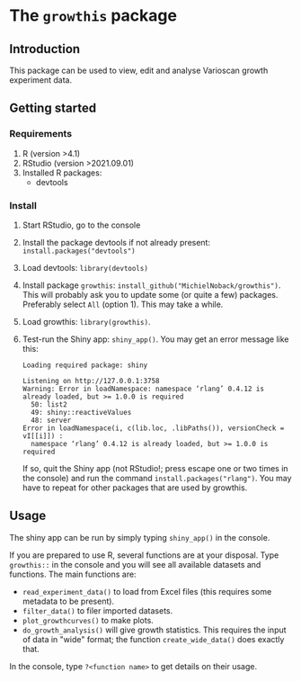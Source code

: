 # The `growthis` package


## Introduction

This package can be used to view, edit and analyse Varioscan growth experiment data.


## Getting started

### Requirements

1. R (version >4.1)
2. RStudio (version >2021.09.01)
3. Installed R packages:
    - devtools


### Install

1. Start RStudio, go to the console
2. Install the package devtools if not already present: `install.packages("devtools")`
3. Load devtools: `library(devtools)`
4. Install package `growthis`: `install_github("MichielNoback/growthis")`. This will probably ask you to update some (or quite a few) packages. 
   Preferably select `All` (option 1). This may take a while.
5. Load growthis: `library(growthis)`.
6. Test-run the Shiny app: `shiny_app()`.
   You may get an error message like this:
   
    ```
    Loading required package: shiny
    
    Listening on http://127.0.0.1:3758
    Warning: Error in loadNamespace: namespace ‘rlang’ 0.4.12 is already loaded, but >= 1.0.0 is required
      50: list2
      49: shiny::reactiveValues
      48: server
    Error in loadNamespace(i, c(lib.loc, .libPaths()), versionCheck = vI[[i]]) : 
      namespace ‘rlang’ 0.4.12 is already loaded, but >= 1.0.0 is required
    ```
   If so, quit the Shiny app (not RStudio!; press escape one or two times in the console) and run the command `install.packages("rlang")`.
   You may have to repeat for other packages that are used by growthis. 


## Usage

The shiny app can be run by simply typing `shiny_app()` in the console.

If you are prepared to use R, several functions are at your disposal. Type `growthis::` in the console and you will see all available datasets and functions.
The main functions are:

- `read_experiment_data()` to load from Excel files (this requires some metadata to be present).
- `filter_data()` to filer imported datasets.
- `plot_growthcurves()` to make plots.
- `do_growth_analysis()` will give growth statistics. This requires the input of data in "wide" format; the function `create_wide_data()` does exactly that.


In the console, type `?<function name>` to get details on their usage.
